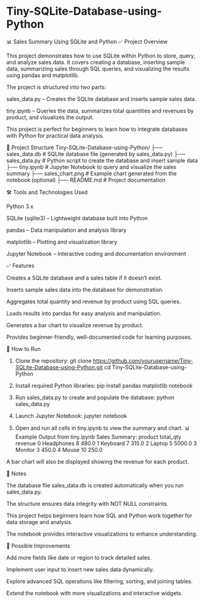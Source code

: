 # Tiny-SQLite-Database-using-Python

📊 Sales Summary Using SQLite and Python
✅ Project Overview

This project demonstrates how to use SQLite within Python to store, query, and analyze sales data. It covers creating a database, inserting sample data, summarizing sales through SQL queries, and visualizing the results using pandas and matplotlib.

The project is structured into two parts:

sales_data.py – Creates the SQLite database and inserts sample sales data.

tiny.ipynb – Queries the data, summarizes total quantities and revenues by product, and visualizes the output.

This project is perfect for beginners to learn how to integrate databases with Python for practical data analysis.

📂 Project Structure
Tiny-SQLite-Database-using-Python/
├── sales_data.db    # SQLite database file (generated by sales_data.py)
├── sales_data.py    # Python script to create the database and insert sample data
├── tiny.ipynb       # Jupyter Notebook to query and visualize the sales summary
├── sales_chart.png  # Example chart generated from the notebook (optional)
├── README.md        # Project documentation


🛠 Tools and Technologies Used

Python 3.x

SQLite (sqlite3) – Lightweight database built into Python

pandas – Data manipulation and analysis library

matplotlib – Plotting and visualization library

Jupyter Notebook – Interactive coding and documentation environment

✅ Features

Creates a SQLite database and a sales table if it doesn’t exist.

Inserts sample sales data into the database for demonstration.

Aggregates total quantity and revenue by product using SQL queries.

Loads results into pandas for easy analysis and manipulation.

Generates a bar chart to visualize revenue by product.

Provides beginner-friendly, well-documented code for learning purposes.

🚀 How to Run
1. Clone the repository:
git clone https://github.com/yourusername/Tiny-SQLite-Database-using-Python.git
cd Tiny-SQLite-Database-using-Python

2. Install required Python libraries:
pip install pandas matplotlib notebook

3. Run sales_data.py to create and populate the database:
python sales_data.py

4. Launch Jupyter Notebook:
jupyter notebook

5. Open and run all cells in tiny.ipynb to view the summary and chart.
📊 Example Output from tiny.ipynb
Sales Summary:
     product  total_qty  revenue
0  Headphones          8    480.0
1    Keyboard          7    315.0
2      Laptop          5   5000.0
3     Monitor          3    450.0
4       Mouse         10    250.0


A bar chart will also be displayed showing the revenue for each product.

📌 Notes

The database file sales_data.db is created automatically when you run sales_data.py.

The structure ensures data integrity with NOT NULL constraints.

This project helps beginners learn how SQL and Python work together for data storage and analysis.

The notebook provides interactive visualizations to enhance understanding.

📂 Possible Improvements

Add more fields like date or region to track detailed sales.

Implement user input to insert new sales data dynamically.

Explore advanced SQL operations like filtering, sorting, and joining tables.

Extend the notebook with more visualizations and interactive widgets.
